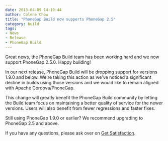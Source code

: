 ```yaml
---
date: 2013-04-09 14:10:44
author: Colene Chow
title: "PhoneGap Build now supports PhoneGap 2.5"
category: build
tags:
- News
- Release
- PhoneGap Build
---
```


Great news, the PhoneGap Build team has been working hard and we now support PhoneGap 2.5.0. Happy building!

In our next release, PhoneGap Build will be dropping support for versions 1.9.0 and below. We're taking this action as we've noticed a significant decline in builds using those versions and we would like to remain aligned with Apache Cordova/PhoneGap.

This change will greatly benefit the PhoneGap Build community by letting the Build team focus on maintaining a better quality of service for the newer versions. Users will also benefit from fewer regressions and faster fixes.

Still using PhoneGap 1.9.0 or earlier? We recommend upgrading to PhoneGap 2.5 and above.

If you have any questions, please ask over on [Get Satisfaction](http://community.phonegap.com/nitobi/products/nitobi_phonegap_build).
